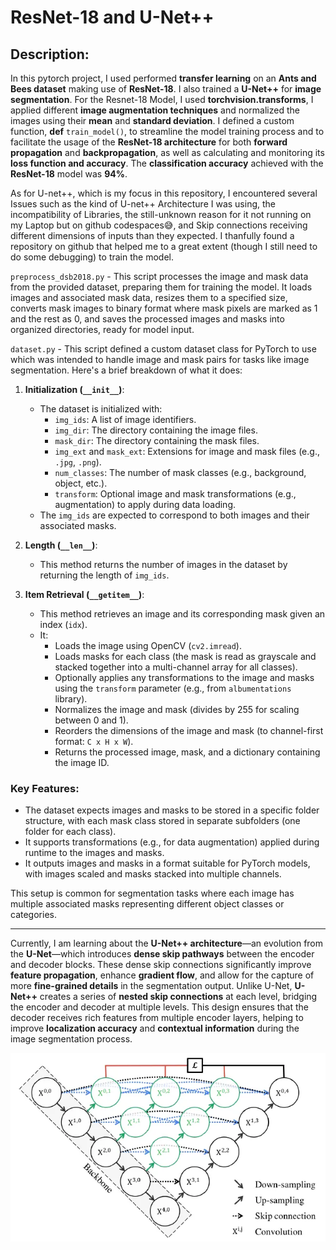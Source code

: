 # ResNet-18 and U-Net++

## Description:

In this pytorch project, I used performed **transfer learning** on an **Ants and Bees dataset**  making use of **ResNet-18**. I also trained a **U-Net++** for **image segmentation**. For the Resnet-18 Model, I used **torchvision.transforms**, I applied different **image augmentation techniques** and normalized the images using their **mean** and **standard deviation**. I defined a custom function, **def** `train_model()`, to streamline the model training process and to facilitate the usage of the **ResNet-18 architecture** for both **forward propagation** and **backpropagation**, as well as calculating and monitoring its  **loss function and accuracy**. The **classification accuracy** achieved with the **ResNet-18** model was **94%**.

As for U-net++, which is my focus in this repository, I encountered several Issues such as the kind of U-net++ Architecture I was using, the incompatibility of Libraries, the still-unknown reason for it not running on my Laptop but on github codespaces😅, and Skip connections receiving different dimensions of inputs than they expected. I thanfully found a repository on github that helped me to a great extent (though I still need to do some debugging) to train the model.

`preprocess_dsb2018.py` - This script processes the image and mask data from the provided dataset, preparing them for training the model. It loads images and associated mask data, resizes them to a specified size, converts mask images to binary format where mask pixels are marked as 1 and the rest as 0, and saves the processed images and masks into organized directories, ready for model input.

`dataset.py` - This script defined a custom dataset class for PyTorch to use which was intended to handle image and mask pairs for tasks like image segmentation. Here's a brief breakdown of what it does:

1. **Initialization (`__init__`)**:
   - The dataset is initialized with:
     - `img_ids`: A list of image identifiers.
     - `img_dir`: The directory containing the image files.
     - `mask_dir`: The directory containing the mask files.
     - `img_ext` and `mask_ext`: Extensions for image and mask files (e.g., `.jpg`, `.png`).
     - `num_classes`: The number of mask classes (e.g., background, object, etc.).
     - `transform`: Optional image and mask transformations (e.g., augmentation) to apply during data loading.
   - The `img_ids` are expected to correspond to both images and their associated masks.

2. **Length (`__len__`)**:
   - This method returns the number of images in the dataset by returning the length of `img_ids`.

3. **Item Retrieval (`__getitem__`)**:
   - This method retrieves an image and its corresponding mask given an index (`idx`).
   - It:
     - Loads the image using OpenCV (`cv2.imread`).
     - Loads masks for each class (the mask is read as grayscale and stacked together into a multi-channel array for all classes).
     - Optionally applies any transformations to the image and masks using the `transform` parameter (e.g., from `albumentations` library).
     - Normalizes the image and mask (divides by 255 for scaling between 0 and 1).
     - Reorders the dimensions of the image and mask (to channel-first format: `C x H x W`).
     - Returns the processed image, mask, and a dictionary containing the image ID.


### Key Features:
- The dataset expects images and masks to be stored in a specific folder structure, with each mask class stored in separate subfolders (one folder for each class).
- It supports transformations (e.g., for data augmentation) applied during runtime to the images and masks.
- It outputs images and masks in a format suitable for PyTorch models, with images scaled and masks stacked into multiple channels.

This setup is common for segmentation tasks where each image has multiple associated masks representing different object classes or categories.

-----------------------

Currently, I am learning about the **U-Net++ architecture**—an evolution from the **U-Net**—which introduces **dense skip pathways** between the encoder and decoder blocks. These dense skip connections significantly improve **feature propagation**, enhance **gradient flow**, and allow for the capture of more **fine-grained details** in the segmentation output. Unlike U-Net, **U-Net++** creates a series of **nested skip connections** at each level, bridging the encoder and decoder at multiple levels. This design ensures that the decoder receives rich features from multiple encoder layers, helping to improve **localization accuracy** and **contextual information** during the image segmentation process.

![](U-Net.jpg)
